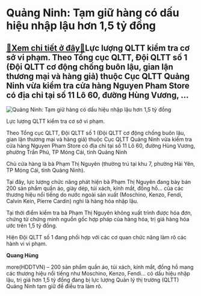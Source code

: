 Quảng Ninh: Tạm giữ hàng có dấu hiệu nhập lậu hơn 1,5 tỷ đồng
=============================================================

[:gift:Xem chi tiết ở đây:gift:](https://hddtvn.com/quang-ninh-tam-giu-hang-co-dau-hieu-nhap-lau-hon-15-ty-dong/)Lực lượng QLTT kiểm tra cơ sở vi phạm. Theo Tổng cục QLTT, Đội QLTT số 1 (Đội QLTT cơ động chống buôn lậu, gian lận thương mại và hàng giả) thuộc Cục QLTT Quảng Ninh vừa kiểm tra cửa hàng Nguyen Pham Store có địa chỉ tại số 11 Lô 60, đường Hùng Vương, …
-------------------------------------------------------------------------------------------------------------------------------------------------------------------------------------------------------------------------------------------------------------





![Quảng Ninh: Tạm giữ hàng có dấu hiệu nhập lậu hơn 1,5 tỷ đồng](https://hddtvn.com/wp-content/uploads/2021/01/1548_hang_hieu.jpg "Quảng Ninh: Tạm giữ hàng có dấu hiệu nhập lậu hơn 1,5 tỷ đồng")


Lực lượng QLTT kiểm tra cơ sở vi phạm.



Theo Tổng cục QLTT, Đội QLTT số 1 (Đội QLTT cơ động chống buôn lậu, gian lận thương mại và hàng giả) thuộc Cục QLTT Quảng Ninh vừa kiểm tra cửa hàng Nguyen Pham Store có địa chỉ tại số 11 Lô 60, đường Hùng Vương, phường Trần Phú, TP Móng Cái, tỉnh Quảng Ninh


Chủ cửa hàng là bà Phạm Thị Nguyên (thường trú tại khu 7, phường Hải Yên, TP Móng Cái, tỉnh Quảng Ninh).


Tại đây, lực lượng chức năng phát hiện bà Phạm Thị Nguyên đang bày bán 200 sản phẩm quần áo, giày dép, túi xách, kính mắt, đồng hồ… của các thương hiệu nổi tiếng do nước ngoài sản xuất (Moschino, Kenzo, Fendi, Calvin Kein, Pierre Cardin) nghi là hàng hóa nhập lậu.


Tại thời điểm kiểm tra bà Phạm Thị Nguyên không xuất trình được hóa đơn, chứng từ chứng minh nguồn gốc hợp pháp của hàng hóa, trị giá hàng hóa ước trên 1,5 tỷ đồng.


Hiện Đội QLTT số 1 đang phối hợp với các cơ quan chức năng làm rõ các hành vi vi phạm.




**Quang Hùng**



more(HDDTVN) – 200 sản phẩm quần áo, túi xách, kính mắt, đồng hồ mang các thương hiệu nổi tiếng như Moschino, Kenzo, Fendi… có dấu hiệu nhập lậu, trị giá hơn 1,5 tỷ đồng đang bị lực lượng Quản lý thị trường (QLTT) Quảng Ninh tạm giữ để điều tra làm rõ.

